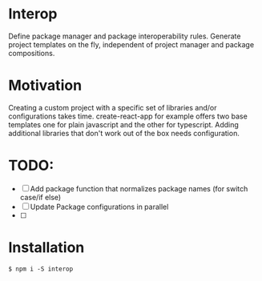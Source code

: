 
# Interop

Define package manager and package interoperability rules.
Generate project templates on the fly, independent of project manager and package compositions.

# Motivation

Creating a custom project with a specific set of libraries and/or configurations takes time.
create-react-app for example offers two base templates one for plain javascript and the other
for typescript. Adding additional libraries that don't work out of the box needs configuration.



# TODO:

- [ ] Add package function that normalizes package names (for switch case/if else)
- [ ] Update Package configurations in parallel
- [ ]


# Installation

```shell
$ npm i -S interop
```


